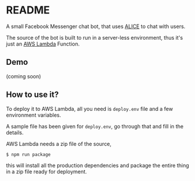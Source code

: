 # README

A small Facebook Messenger chat bot, that uses [ALICE](http://alice.pandorabots.com) to chat with users.

The source of the bot is built to run in a server-less environment, thus it's just an [AWS Lambda](http://docs.aws.amazon.com/lambda/latest/dg/welcome.html) Function.


## Demo
(coming soon)

## How to use it?
To deploy it to AWS Lambda, all you need is `deploy.env` file and a few environment variables.

A sample file has been given for `deploy.env`, go through that and fill in the details.

AWS Lambda needs a zip file of the source,
```bash
$ npm run package
```
this will install all the production dependencies and package the entire thing in a zip file ready for deployment.
